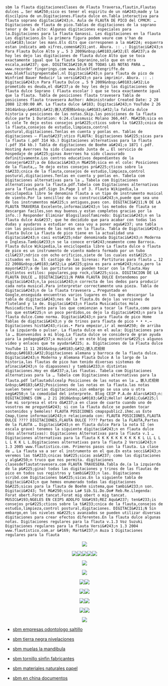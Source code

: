 
```
sbm la flauta digitacionesClases de Flauta Traversa,flautin,Flautas dulces … Ser m&#250;sico es tener el espiritu de un n&#243;made y la discilpina de un.Digitaciones.Flauta dulce en.Tabla interactiva para flauta soprano digitaci&#243;n. Aula de FLAUTA DE PICO del CPMCM: … Digitaciones de flauta de pico.Tablas de digitaciones de la soprano tenor y de la alto: Algunas digitaciones especiales para la.Digitaciones para la flauta Ganassi. Les digitaciones en la flauta Les digitacions.En la primera figura podem veure com s'han de col&#183;locar les mans.Els dits que corresponen a la m&#224; esquerra estan indicats amb xifres,comen&#231;ant. Abura. :: .: Digitaci&#243;n Para Flauta Dulce Alto y … 5 3 2009&nbsp;&#0183;&#32;El d&#237;a de hoy les dejo las digitaciones de flauta dulce Alto que se toca exactamente igual que la flauta Sopranino,solo que en otra escala,as&#237; que. DIGITACI&#210;N DE TODAS LAS NOTAS PARA … www.recorder fingerings.com www.blockfloetengriffe.de www.blokfluitgrepentabel.nl Digitaci&#243;n para flauta de pico de Winfried Bauer Reducir la versi&#243;n para imprimir. Abura. :: .: Digitaci&#243;n Para Flauta Dulce … 5 9 2009&nbsp;&#0183;&#32;Lo prometido es deuda,el d&#237;a de hoy les dejo las digitaciones de flauta dulce Soprano ( Flauta escolar ) que se toca exactamente igual que la flauta. Tabla de posiciones flauta travesera Tabla de posiciones flauta travesera Author: Administrador Created Date: 2 28 2008 12:00:00 AM. La flauta dulce &#183; Digitaci&#243;n YouTube 2 26 2014&nbsp;&#0183;&#32;嵌入式视频&nbsp;&#0183;&#32;la falata dulce historia y posiciones de las notas.Skip.las posiciones de la flauta dulce parte 1 Duration: 6:24.classmusic Molano 366,447. M&#250;sica en el cole Te dejo estos consejos pr&#225;cticos sobre la t&#233;cnica de la flauta,consejos de estudio,limpieza,control postural,digitaciones.Tenlas en cuenta y ponlas en. Tablas de digitaciones — Flaut&#237;stico FLAUTA: Digitaciones b&#225;sicas para la flauta (.pdf 314 kb.) Digitaciones alternativas para la flauta (.pdf 354 kb.) Tabla de digitaciones de Boehm a&#241;o 1871 (.pdf. Hosting Averroes ha sido clausurado Junta de … El servicio de hospedaje de p&#225;ginas Averroes ha sido clausurado definitivamente.Los centros educativos dependientes de la Consejer&#237;a de Educaci&#243;n M&#250;sica en el cole: Posiciones de la flauta,… Te dejo estos consejos pr&#225;cticos sobre la t&#233;cnica de la flauta,consejos de estudio,limpieza,control postural,digitaciones.Tenlas en cuenta y ponlas en. Tabela com Digitaciones alternativas para la … Tabela com Digitaciones alternativas para la flauta.pdf.Tabela com Digitaciones alternativas para la flauta.pdf.Sign In.Page 1 of 3. Flauta Wikipedia,la enciclopedia libre Se denomina flauta a un tipo de instrumento musical de viento.Por la sencillez de su construcci&#243;n,puede que sea uno de los instrumentos m&#225;s antiguos,pues con. DIGITACI&#211;N DE LA FLAUTA TRAVERSA Excelente,informaci&#243;n los metodos de flauta se descargan faciles,son muy buenos.y estan completos gracias por la info.:) Responder Eliminar Blogsilasolfamiredo: Digitaci&#243;n en la flauta dulce As&#237; que he decidido que para acabar con todas las dudas y ayudaros a estudiar en casa voy a poner aqu&#237; una tabla con las posiciones de las notas en la flauta. Tabla de Digitaci&#243;n Flauta Dulce La flauta de pico tiene en la actualidad una digitaci&#243;n casi est&#225;ndar denominada Digitaci&#243;n Moderna o Inglesa.Tambi&#233;n se la conoce err&#243;neamente como Barroca. Flauta dulce Wikipedia,la enciclopedia libre La flauta dulce o flauta de pico es un instrumento de viento madera formado por un tubo cil&#237;ndrico con ocho orificios,siete de los cuales est&#225;n situados en la. El castigo de las Sirenas: Partituras para flauta … 12 22 2008&nbsp;&#0183;&#32;La p&#225;gina es para arm&#243;nica,pero la mayor&#237;a de las partituras se pueden tocar con la flauta.Hay distintos estilos: populares,pop rock,cl&#225;sica. DIGITACION DE LA FLAUTA DULCE … DIGITACI&#211;N PARA FLAUTA DULCE Entendemos por digitaci&#243;n,la posici&#243;n correcta de los dedos para producir cada nota musical.Para interpretar correctamente una pieza. Tabla de digitaci&#243;n de la flauta travesera … Preguntado en Google,enseguida encuentras varios lugares en los que descargar la tabla de digitaci&#243;nes de la flauta.Os dejo las versiones de fluteland y la de. Digitaci&#243;n Flauta Musicadictos Hola Musicadictos,Tanto para los que comienzan a tocar la flauta,como para los que est&#225;n un poco perdidos,os dejo la digitaci&#243;n para la flauta dulce.Como norma. Digitaci&#243;n para flauta de pico Home Tablas de digitaci&#243;n y de trinos para flauta de pico • • •.→ Digitaciones hist&#243;ricas.• Para empezar,ir al men&#250; de arriba a la izquierda o pulsar. La flauta dulce en el aula: Digitaciones para la … Bienvenidos a mi blog.La flauta dulce se considera de gran ayuda para la pedagog&#237;a musical y en este blog encontrar&#225;s algunos video y enlaces que te ayudar&#225; a. Digitaciones de la Flauta dulce YouTube 11 11 2016&nbsp;&#0183;&#32;嵌入式视频&nbsp;&#0183;&#32;Digitaciones alemana y barroca de la flauta dulce. Digitaci&#243;n Moderna y Alemana Flauta Dulce A lo largo de la historia,las flautas de pico han tenido diversas sistemas de afinaci&#243;n (o diapasones) y tambi&#233;n distintas digitaciones.Hoy en d&#237;a,las flautas. Tabela com Digitaciones alternativas para la … Tabela com Digitaciones alternativas para la flauta.pdf laflautadulcealp Posiciones de las notas en la … 嵌入式视频&nbsp;&#0183;&#32;Posiciones de las notas en la flauta.las notas suelen tener varias digitaciones,sin embargo se usa una u otra seg&#250;n la comodidad del interprete. Blog CEIP P.A.de Alarc&#243;n: DIGITACIONES CON … 2 21 2010&nbsp;&#0183;&#32;Hello! &#161;Cu&#225;l fue mi sorpresa el otro d&#237;a en clase de cuarto cuando uno de vosotros me pregunt&#243; si con la flauta dulce se pueden tocar sostenidos y bemoles! FLAUTA POSICIONES cmapspublic2.ihmc.us Este Cmap,tiene informaci&#243;n relacionada con: FLAUTA POSICIONES,FLAUTA DULCE ???? DIGITACIONES,FLAUTA DULCE ???? Partes de la FLAUTA,Partes de la FLAUTA … Digitaci&#243;n en flauta dulce Para la nota SI (en escala grave) tenemos la siguiente digitaci&#243;n en flauta dulce (dos alternativas): Digitaciones Alternativas para la flauta v.1 … Digitaciones alternativas para la flauta K K K K K K K K K K L LL L L L L K K L L.Digitaciones alternativas para la flauta 2 Versi&#243;n 1.3 2005 www.flautistico.com. Primeros pasos con la flauta. La clase de … La flauta va a ser el instrumento en el que.En esta secci&#243;n veremos las t&#233;cnicas b&#225;sicas as&#237; como las digitaciones y alg&#250;n truco que nos permita. digitaciones clasesdeflautatravesera.com FLAUTA TRAVESERA.Tabla de.(a la izquierda de la p&#225;gina) todas las digitaciones y trinos de las flautas de pico en todos sus registros y tambi&#233;n las. Digitaciones scribd.com Digitaciones b&#225;sicas.En la siguiente tabla de digitaci&#243;n que hemos enumerado todas las digitaciones b&#225;sicas para la flauta de Boehm sistema,que tambi&#233;n son. Digitaci&#243; Tot M&#250;sica La# Sib.Si.Do.Do# Reb.Re.Llegenda: Forat obert.Forat tancat.Forat mig obert o mig tancat. MUSIC&#193;NGELES EN CEIPS ADOLFO SU&#193;REZ Aqu&#237; ten&#233;is consejos pr&#225;cticos sobre la t&#233;cnica de la flauta,consejos de estudio,limpieza,control postural,digitaciones. DIGITACI&#211;N Sin embargo,en los niveles m&#225;s avanzados se pueden utilizar diversas digitaciones para crear efectos diferentes.En la flauta dulce algunas notas. Digitaciones regulares para la flauta v.1.3 Voz Suzuki Digitaciones regulares para la flauta Versi&#243;n 1.3 2004 www.flautistico.com.ar &#169; Mart&#237;n Auza 1 Digitaciones regulares para la flauta 
```

<div align="center">

<a href="https://es-crusher.shibang-china.com/github&k=sbm+la+flauta+digitaciones"><img src="https://static.shibang-china.com/es/crusher/logo.jpg"></a>

<a href="https://es-crusher.shibang-china.com/github&k=sbm+la+flauta+digitaciones"><img src="https://static.shibang-china.com/es/crusher/index.jpg"></a><a href="https://es-crusher.shibang-china.com/material.htmlgithub&k=sbm+la+flauta+digitaciones"><img src="https://static.shibang-china.com/es/crusher/material.jpg"></a><a href="https://es-crusher.shibang-china.com/application.htmlgithub&k=sbm+la+flauta+digitaciones"><img src="https://static.shibang-china.com/es/crusher/application.jpg"></a><a href="https://es-crusher.shibang-china.com/aboutus.htmlgithub&k=sbm+la+flauta+digitaciones"><img src="https://static.shibang-china.com/es/crusher/aboutus.jpg"></a><a href="https://es-crusher.shibang-china.com/contact.htmlgithub&k=sbm+la+flauta+digitaciones"><img src="https://static.shibang-china.com/es/crusher/contact.jpg"></a>

<a href="https://es-crusher.shibang-china.com/github&k=sbm+la+flauta+digitaciones"><img src="https://static.shibang-china.com/es/crusher/banner.jpg"></a>

<a href="https://swt.shibang-china.com/github&k=sbm+la+flauta+digitaciones"><img src="https://static.shibang-china.com/es/crusher/text.jpg"></a>

<a href="https://swt.shibang-china.com/github&k=sbm+la+flauta+digitaciones"><img src="https://static.shibang-china.com/es/crusher/chat.jpg"></a><a href="https://es-crusher.shibang-china.com/contact.htmlgithub&k=sbm+la+flauta+digitaciones"><img src="https://static.shibang-china.com/es/crusher/message.jpg"></a>

<a href="https://es-crusher.shibang-china.com/products/pe.htmlgithub&k=sbm+la+flauta+digitaciones"><img src="https://static.shibang-china.com/es/crusher/pe.jpg"></a><a href="https://es-crusher.shibang-china.com/products/pf.htmlgithub&k=sbm+la+flauta+digitaciones"><img src="https://static.shibang-china.com/es/crusher/pf.jpg"></a>

<a href="https://es-crusher.shibang-china.com/products/hpt.htmlgithub&k=sbm+la+flauta+digitaciones"><img src="https://static.shibang-china.com/es/crusher/hpt.jpg"></a><a href="https://es-crusher.shibang-china.com/products/vsi.htmlgithub&k=sbm+la+flauta+digitaciones"><img src="https://static.shibang-china.com/es/crusher/vsi.jpg"></a>

<a href="https://es-crusher.shibang-china.com/products/klv.htmlgithub&k=sbm+la+flauta+digitaciones"><img src="https://static.shibang-china.com/es/crusher/klv.jpg"></a><a href="https://es-crusher.shibang-china.com/products/portable.htmlgithub&k=sbm+la+flauta+digitaciones"><img src="https://static.shibang-china.com/es/crusher/portable.jpg"></a>

<a href="https://swt.shibang-china.com/github&k=sbm+la+flauta+digitaciones"><img src="https://static.shibang-china.com/es/crusher/case.jpg"></a>

</div>


* [sbm empresas odontologo saltillo](sbm%20empresas%20odontologo%20saltillo.md)

* [sbm tierra negra nivelaciones](sbm%20tierra%20negra%20nivelaciones.md)

* [sbm muelas la mandibula](sbm%20muelas%20la%20mandibula.md)

* [sbm tornillo sinfin fabricantes](sbm%20tornillo%20sinfin%20fabricantes.md)

* [sbm materiales naturales papel](sbm%20materiales%20naturales%20papel.md)

* [sbm en china documentos](sbm%20en%20china%20documentos.md)